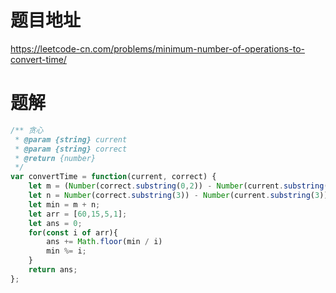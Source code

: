 # 题目地址
https://leetcode-cn.com/problems/minimum-number-of-operations-to-convert-time/

# 题解
```js
/** 贪心
 * @param {string} current
 * @param {string} correct
 * @return {number}
 */
var convertTime = function(current, correct) {
    let m = (Number(correct.substring(0,2)) - Number(current.substring(0,2))) * 60;
    let n = Number(correct.substring(3)) - Number(current.substring(3));
    let min = m + n;
    let arr = [60,15,5,1];
    let ans = 0;
    for(const i of arr){
        ans += Math.floor(min / i)
        min %= i;
    }
    return ans;
};
```